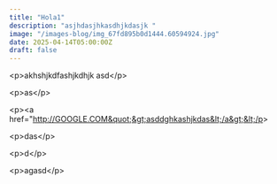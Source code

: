 ```yaml
---
title: "Hola1"
description: "asjhdasjhkasdhjkdasjk "
image: "/images-blog/img_67fd895b0d1444.60594924.jpg"
date: 2025-04-14T05:00:00Z
draft: false
---
```


&lt;p&gt;akhshjkdfashjkdhjk asd&lt;/p&gt;

&lt;p&gt;as&lt;/p&gt;

&lt;p&gt;&lt;a href=&quot;http://GOOGLE.COM&quot;&gt;asddghkashjkdas&lt;/a&gt;&lt;/p&gt;

&lt;p&gt;das&lt;/p&gt;

&lt;p&gt;d&lt;/p&gt;

&lt;p&gt;agasd&lt;/p&gt;
